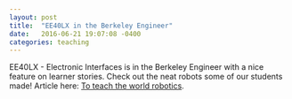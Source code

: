 ```yaml
---
layout: post
title:  "EE40LX in the Berkeley Engineer"
date:   2016-06-21 19:07:08 -0400
categories: teaching
---
```


EE40LX - Electronic Interfaces is in the Berkeley Engineer with a nice feature on learner stories.
Check out the neat robots some of our students made! Article here: [To teach the world robotics](https://engineering.berkeley.edu/2015/06/teach-world-robotics).